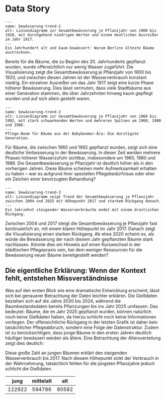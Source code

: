 # Data Story

```{figure} _images/DS_01.png
---
name: bewässerung-trend-1
alt: Liniendiagramm zur Gesamtbewässerung je Pflanzjahr von 1900 bis 1920, mit durchgehend niedrigen Werten und einem deutlichen Ausreißer im Jahr 1917.
---
Ein Jahrhundert alt und kaum bewässert: Warum Berlins älteste Bäume austrocknen.
```
Bereits für die Bäume, die zu Beginn des 20. Jahrhunderts gepflanzt wurden, wurde offensichtlich nur wenig Wasser zugeführt. Die Visualisierung zeigt die Gesamtbewässerung je Pflanzjahr von 1900 bis 1920, und zwischen diesen Jahren ist der Wasserverbrauch konstant niedrig. Ein einzelner Ausreißer um das Jahr 1917 zeigt eine kurze Phase höherer Bewässerung. Dies lässt vermuten, dass viele Stadtbäume aus einer Generation stammen, die über Jahrzehnten hinweg kaum gepflegt wurden und auf sich allein gestellt waren.

```{figure} _images/DS_02.png
---
name: bewässerung-trend-2
alt: Liniendiagramm zur Gesamtbewässerung je Pflanzjahr von 1960 bis 1992, mit stark schwankenden Werten und mehreren Spitzen um 1960, 1980 und 1986.
---
Pflege-Boom für Bäume aus der Babyboomer-Ära: Die durstigste Generation.
```
Für Bäume, die zwischen 1960 und 1992 gepflanzt wurden, zeigt sich eine deutliche Verbesserung in der Bewässerung. In dieser Zeit werden mehrere Phasen höherer Wasserzufuhr sichtbar, insbesondere um 1960, 1980 und 1986. Die Gesamtbewässerung je Pflanzjahr ist deutlich höher als in den vorherigen Jahren. Diese Bäume scheinen mehr Aufmerksamkeit erhalten zu haben – war es aufgrund ihrer speziellen Pflegebedürfnisse oder eher ein Zeichen einer bevorzugten Behandlung?

```{figure} _images/DS_03.png
---
name: bewässerung-trend-3
alt: Liniendiagramm zeigt Trend der Gesamtbewässerung je Pflanzjahr zwischen 2004 und 2025 mit Höhepunkt 2017 und starkem Rückgang danach.
---
Ein Jahrzehnt steigender Wasserverbräuche endet mit einem drastischen Rückgang.
```
Zwischen 2004 und 2017 steigt die Gesamtbewässerung je Pflanzjahr fast kontinuierlich an, mit einem klaren Höhepunkt im Jahr 2017. Danach zeigt die Visualisierung einen starken Rückgang. Ab etwa 2020 scheint es, als würde die Bewässerung der nach diesem Jahr gepflanzten Bäume stark nachlassen. Könnte dies ein Hinweis auf einen Kurswechsel in der städtischen Pflegepraxis sein, bei dem weniger Ressourcen für die Bewässerung neuer Bäume bereitgestellt werden?


## Die eigentliche Erklärung: Wenn der Kontext fehlt, entstehen Missverständnisse

Was auf den ersten Blick wie eine dramatische Entwicklung erscheint, lässt sich bei genauerer Betrachtung der Daten leichter erklären. Die Gießdaten beziehen sich auf die Jahre 2020 bis 2024, während die Baumbestandsdaten bereits Pflanzungen bis ins Jahr 2025 umfassen. Das bedeutet: Bäume, die im Jahr 2025 gepflanzt wurden, können natürlich noch keine Gießdaten haben, da hierzu schlicht noch keine Informationen vorliegen. Der offensichtliche Rückgang in der letzten Grafik ist daher kein tatsächlicher Pflegeabbruch, sondern eine Folge der Datenstruktur. Zudem ist zu berücksichtigen, dass junge Bäume in den ersten Jahren deutlich häufiger bewässert werden als ältere. Eine Betrachtung der Altersverteilung zeigt dies deutlich:

 Diese große Zahl an jungen Bäumen erklärt den steigenden Wasserverbrauch bis 2017. Nach diesem Höhepunkt sinkt der Verbrauch in der Wahrnehmung, tatsächlich fehlen für die jüngsten Pflanzjahre jedoch schlicht die Gießdaten.
     
| jung    | mittelalt | alt    |
|---------|-----------|--------|
| 122922  | 594786    | 80582  |
